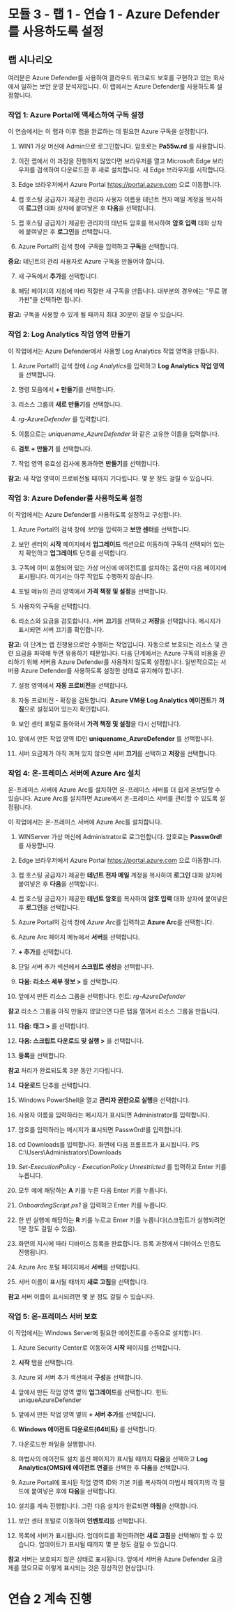 ﻿# 모듈 3 - 랩 1 - 연습 1 - Azure Defender를 사용하도록 설정

## 랩 시나리오

여러분은 Azure Defender를 사용하여 클라우드 워크로드 보호를 구현하고 있는 회사에서 일하는 보안 운영 분석자입니다.  이 랩에서는 Azure Defender를 사용하도록 설정합니다.

### 작업 1: Azure Portal에 액세스하여 구독 설정

이 연습에서는 이 랩과 이후 랩을 완료하는 데 필요한 Azure 구독을 설정합니다.

1. WIN1 가상 머신에 Admin으로 로그인합니다. 암호로는 **Pa55w.rd** 를 사용합니다.  

2.  이전 랩에서 이 과정을 진행하지 않았다면 브라우저를 열고 Microsoft Edge 브라우저를 검색하여 다운로드한 후 새로 설치합니다. 새 Edge 브라우저를 시작합니다.

3.  Edge 브라우저에서 Azure Portal https://portal.azure.com 으로 이동합니다.

4. 랩 호스팅 공급자가 제공한 관리자 사용자 이름용 테넌트 전자 메일 계정을 복사하여 **로그인** 대화 상자에 붙여넣은 후 **다음**을 선택합니다.

5. 랩 호스팅 공급자가 제공한 관리자의 테넌트 암호를 복사하여 **암호 입력** 대화 상자에 붙여넣은 후 **로그인**을 선택합니다.

6. Azure Portal의 검색 창에 *구독*을 입력하고 **구독**을 선택합니다.

**중요:** 테넌트의 관리 사용자로 Azure 구독을 만들어야 합니다.

7. 새 구독에서 **추가**를 선택합니다.

8. 해당 페이지의 지침에 따라 적절한 새 구독을 만듭니다.  대부분의 경우에는 "무료 평가판"을 선택하면 됩니다.

**참고:** 구독을 사용할 수 있게 될 때까지 최대 30분이 걸릴 수 있습니다. 

### 작업 2: Log Analytics 작업 영역 만들기

이 작업에서는 Azure Defender에서 사용할 Log Analytics 작업 영역을 만듭니다.

1. Azure Portal의 검색 창에 *Log Analytics*를 입력하고 **Log Analytics 작업 영역**을 선택합니다.

2. 명령 모음에서 **+ 만들기**를 선택합니다.

3. 리소스 그룹의 **새로 만들기**를 선택합니다.

4. *rg-AzureDefender* 를 입력합니다.

5. 이름으로는 *uniquename_AzureDefender* 와 같은 고유한 이름을 입력합니다.

6. **검토 + 만들기** 를 선택합니다.

7. 작업 영역 유효성 검사에 통과하면 **만들기**를 선택합니다.

**참고:** 새 작업 영역이 프로비전될 때까지 기다립니다. 몇 분 정도 걸릴 수 있습니다.

### 작업 3: Azure Defender를 사용하도록 설정

이 작업에서는 Azure Defender를 사용하도록 설정하고 구성합니다.

1. Azure Portal의 검색 창에 *보안*을 입력하고 **보안 센터**를 선택합니다.

2. 보안 센터의 **시작** 페이지에서 **업그레이드** 섹션으로 이동하여 구독이 선택되어 있는지 확인하고 **업그레이드** 단추를 선택합니다.

3. 구독에 이미 포함되어 있는 가상 머신에 에이전트를 설치하는 옵션이 다음 페이지에 표시됩니다. 여기서는 아무 작업도 수행하지 않습니다.

4. 포털 메뉴의 관리 영역에서 **가격 책정 및 설정**을 선택합니다.

5. 사용자의 구독을 선택합니다. 

6. 리소스와 요금을 검토합니다.  서버 **끄기**를 선택하고 **저장**을 선택합니다.  메시지가 표시되면 서버 끄기를 확인합니다.

**참고:** 이 단계는 랩 진행용으로만 수행하는 작업입니다.  자동으로 보호되는 리소스 및 관련 요금을 파악해 두면 유용하기 때문입니다.  다음 단계에서는 Azure 구독의 비용을 관리하기 위해  서버용 Azure Defender를 사용하지 않도록 설정합니다. 일반적으로는 서버용 Azure Defender를 사용하도록 설정한 상태로 유지해야 합니다.

7. 설정 영역에서 **자동 프로비전**을 선택합니다.

8. 자동 프로비전 - 확장을 검토합니다. **Azure VM용 Log Analytics 에이전트**가 **꺼짐**으로 설정되어 있는지 확인합니다.

9. 보안 센터 포털로 돌아와서 **가격 책정 및 설정**을 다시 선택합니다.

10. 앞에서 만든 작업 영역 ID인 **uniquename_AzureDefender** 를 선택합니다.

11. 서버 요금제가 아직 꺼져 있지 않으면 서버 **끄기**를 선택하고 **저장**을 선택합니다.


### 작업 4: 온-프레미스 서버에 Azure Arc 설치

온-프레미스 서버에 Azure Arc를 설치하면 온-프레미스 서버를 더 쉽게 온보딩할 수 있습니다.  Azure Arc를 설치하면 Azure에서 온-프레미스 서버를 관리할 수 있도록 설정됩니다.

이 작업에서는 온-프레미스 서버에 Azure Arc를 설치합니다.

1. WINServer 가상 머신에 Administrator로 로그인합니다. 암호로는 **Passw0rd!** 를 사용합니다.  

2. Edge 브라우저에서 Azure Portal https://portal.azure.com 으로 이동합니다.

3. 랩 호스팅 공급자가 제공한 **테넌트 전자 메일** 계정을 복사하여 **로그인** 대화 상자에 붙여넣은 후 **다음**을 선택합니다.

4. 랩 호스팅 공급자가 제공한 **테넌트 암호**를 복사하여 **암호 입력** 대화 상자에 붙여넣은 후 **로그인**을 선택합니다.

5. Azure Portal의 검색 창에 *Azure Arc*를 입력하고 **Azure Arc**를 선택합니다.

6. Azure Arc 페이지 메뉴에서 **서버**를 선택합니다.

7. **+ 추가**를 선택합니다.

8. 단일 서버 추가 섹션에서 **스크립트 생성**을 선택합니다.

9. **다음: 리소스 세부 정보 >** 를 선택합니다.

10. 앞에서 만든 리소스 그룹을 선택합니다. 힌트: *rg-AzureDefender*

**참고** 리소스 그룹을 아직 만들지 않았으면 다른 탭을 열어서 리소스 그룹을 만듭니다.

11. **다음: 태그 >** 를 선택합니다.

12. **다음: 스크립트 다운로드 및 실행 >** 을 선택합니다.

13. **등록**을 선택합니다.

**참고** 처리가 완료되도록 3분 동안 기다립니다.

14. **다운로드** 단추를 선택합니다. 

15. Windows PowerShell을 열고 **관리자 권한으로 실행**을 선택합니다.

16. 사용자 이름을 입력하라는 메시지가 표시되면 Administrator를 입력합니다.

17. 암호를 입력하라는 메시지가 표시되면 Passw0rd!를 입력합니다.

18. cd Downloads를 입력합니다.
화면에 다음 프롬프트가 표시됩니다.
PS C:\Users\Administrators\Downloads

19. *Set-ExecutionPolicy - ExecutionPolicy Unrestricted* 를 입력하고 Enter 키를 누릅니다.

20. 모두 예에 해당하는 **A** 키를 누른 다음 Enter 키를 누릅니다.

21. *OnboardingScript.ps1* 을 입력하고 Enter 키를 누릅니다.

22. 한 번 실행에 해당하는 **R** 키를 누르고 Enter 키를 누릅니다(스크립트가 실행되려면 1분 정도 걸릴 수 있음).

23. 화면의 지시에 따라 디바이스 등록을 완료합니다.  등록 과정에서 디바이스 인증도 진행됩니다.

24. Azure Arc 포털 페이지에서 **서버**를 선택합니다.

25. 서버 이름이 표시될 때까지 **새로 고침**을 선택합니다.

**참고** 서버 이름이 표시되려면 몇 분 정도 걸릴 수 있습니다.

### 작업 5: 온-프레미스 서버 보호

이 작업에서는 Windows Server에 필요한 에이전트를 수동으로 설치합니다.

1. Azure Security Center로 이동하여 **시작** 페이지를 선택합니다.

2. **시작** 탭을 선택합니다.

3. Azure 외 서버 추가 섹션에서 **구성**을 선택합니다.

4. 앞에서 만든 작업 영역 옆의 **업그레이드**를 선택합니다.  힌트: uniqueAzureDefender 

5. 앞에서 만든 작업 영역 옆의 **+ 서버 추가**를 선택합니다.

6. **Windows 에이전트 다운로드(64비트)** 를 선택합니다.

7. 다운로드한 파일을 실행합니다.

8. 마법사의 에이전트 설치 옵션 페이지가 표시될 때까지 **다음**을 선택하고 **Log Analytics(OMS)에 에이전트 연결**을 선택한 후 **다음**을 선택합니다.

9. Azure Portal에 표시된 작업 영역 ID와 기본 키를 복사하여 마법사 페이지의 각 필드에 붙여넣은 후에 **다음**을 선택합니다.

10. 설치를 계속 진행합니다. 그런 다음 설치가 완료되면 **마침**을 선택합니다.

11. 보안 센터 포털로 이동하여 **인벤토리**를 선택합니다.

12. 목록에 서버가 표시됩니다.  업데이트를 확인하려면 **새로 고침**을 선택해야 할 수 있습니다. 업데이트가 표시될 때까지 몇 분 정도 걸릴 수 있습니다.

**참고** 서버는 보호되지 않은 상태로 표시됩니다.  앞에서 서버용 Azure Defender 요금제를 껐으므로 이렇게 표시되는 것은 정상적인 현상입니다. 

# 연습 2 계속 진행